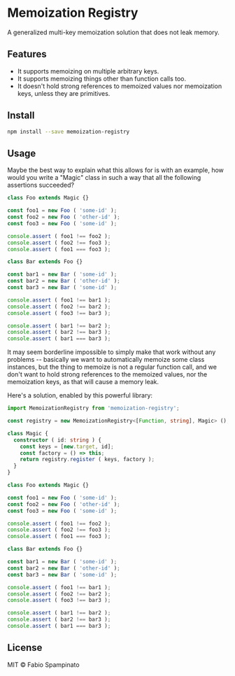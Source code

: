 # Memoization Registry

A generalized multi-key memoization solution that does not leak memory.

## Features

- It supports memoizing on multiple arbitrary keys.
- It supports memoizing things other than function calls too.
- It doesn't hold strong references to memoized values nor memoization keys, unless they are primitives.

## Install

```sh
npm install --save memoization-registry
```

## Usage

Maybe the best way to explain what this allows for is with an example, how would you write a "Magic" class in such a way that all the following assertions succeeded?

```ts
class Foo extends Magic {}

const foo1 = new Foo ( 'some-id' );
const foo2 = new Foo ( 'other-id' );
const foo3 = new Foo ( 'some-id' );

console.assert ( foo1 !== foo2 );
console.assert ( foo2 !== foo3 );
console.assert ( foo1 === foo3 );

class Bar extends Foo {}

const bar1 = new Bar ( 'some-id' );
const bar2 = new Bar ( 'other-id' );
const bar3 = new Bar ( 'some-id' );

console.assert ( foo1 !== bar1 );
console.assert ( foo2 !== bar2 );
console.assert ( foo3 !== bar3 );

console.assert ( bar1 !== bar2 );
console.assert ( bar2 !== bar3 );
console.assert ( bar1 === bar3 );
```

It may seem borderline impossible to simply make that work without any problems -- basically we want to automatically memoize some class instances, but the thing to memoize is not a regular function call, and we don't want to hold strong references to the memoized values, nor the memoization keys, as that will cause a memory leak.

Here's a solution, enabled by this powerful library:

```ts
import MemoizationRegistry from 'memoization-registry';

const registry = new MemoizationRegistry<[Function, string], Magic> ();

class Magic {
  constructor ( id: string ) {
    const keys = [new.target, id];
    const factory = () => this;
    return registry.register ( keys, factory );
  }
}

class Foo extends Magic {}

const foo1 = new Foo ( 'some-id' );
const foo2 = new Foo ( 'other-id' );
const foo3 = new Foo ( 'some-id' );

console.assert ( foo1 !== foo2 );
console.assert ( foo2 !== foo3 );
console.assert ( foo1 === foo3 );

class Bar extends Foo {}

const bar1 = new Bar ( 'some-id' );
const bar2 = new Bar ( 'other-id' );
const bar3 = new Bar ( 'some-id' );

console.assert ( foo1 !== bar1 );
console.assert ( foo2 !== bar2 );
console.assert ( foo3 !== bar3 );

console.assert ( bar1 !== bar2 );
console.assert ( bar2 !== bar3 );
console.assert ( bar1 === bar3 );
```

## License

MIT © Fabio Spampinato
